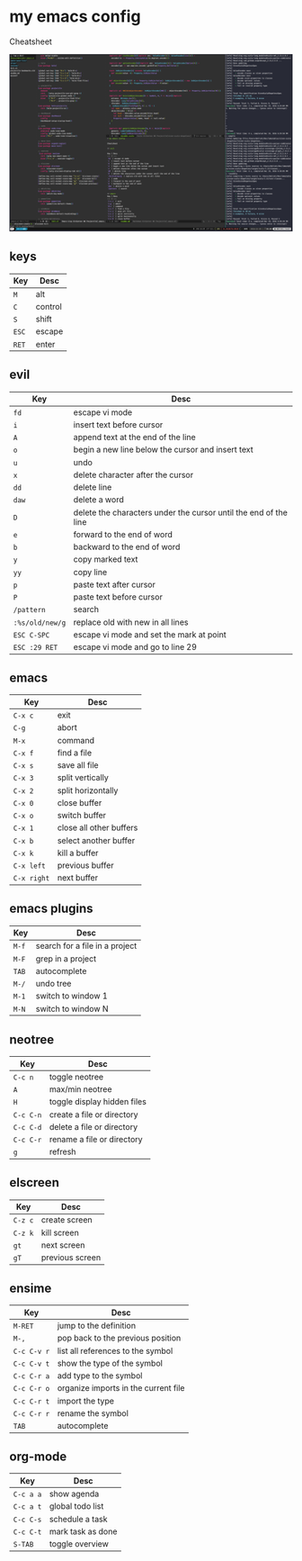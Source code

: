 # my emacs config

Cheatsheet

![Emacs + Tmux](/emacs+tmux.png?raw=true "Emacs + Tmux")

## keys
Key | Desc
--- | ---
`M` | alt
`C` | control
`S` | shift
`ESC` | escape
`RET` | enter

## evil
Key | Desc
--- | ---
`fd` | escape vi mode
`i` | insert text before cursor
`A` | append text at the end of the line
`o` | begin a new line below the cursor and insert text
`u` | undo
`x` | delete character after the cursor
`dd` | delete line
`daw` | delete a word
`D` | delete the characters under the cursor until the end of the line
`e` | forward to the end of word
`b` | backward to the end of word
`y` | copy marked text
`yy` | copy line
`p` | paste text after cursor
`P` | paste text before cursor
`/pattern` | search
`:%s/old/new/g` | replace old with new in all lines
`ESC C-SPC` | escape vi mode and set the mark at point
`ESC :29 RET` | escape vi mode and go to line 29 

## emacs
Key | Desc
--- | ---
`C-x c` | exit
`C-g` | abort
`M-x` | command
`C-x f` | find a file
`C-x s` | save all file
`C-x 3` | split vertically
`C-x 2` | split horizontally
`C-x 0` | close buffer
`C-x o` | switch buffer
`C-x 1` | close all other buffers
`C-x b` | select another buffer
`C-x k` | kill a buffer
`C-x left` | previous buffer
`C-x right` | next buffer 

## emacs plugins
Key | Desc
--- | --- 
`M-f` | search for a file in a project
`M-F` | grep in a project
`TAB` | autocomplete
`M-/` | undo tree
`M-1` | switch to window 1
`M-N` | switch to window N

## neotree
Key | Desc
--- | ---
`C-c n` | toggle neotree
`A` | max/min neotree
`H` | toggle display hidden files
`C-c C-n` | create a file or directory
`C-c C-d` | delete a file or directory
`C-c C-r` | rename a file or directory
`g` | refresh

## elscreen
Key | Desc
--- | ---
`C-z c` | create screen
`C-z k` | kill screen
`gt` | next screen
`gT` | previous screen

## ensime
Key | Desc
--- | ---
`M-RET` | jump to the definition
`M-,` | pop back to the previous position
`C-c C-v r` | list all references to the symbol
`C-c C-v t` | show the type of the symbol
`C-c C-r a` | add type to the symbol
`C-c C-r o` | organize imports in the current file
`C-c C-r t` | import the type
`C-c C-r r` | rename the symbol
`TAB` | autocomplete

## org-mode
Key | Desc
--- | ---
`C-c a a` | show agenda
`C-c a t` | global todo list
`C-c C-s` | schedule a task
`C-c C-t` | mark task as done
`S-TAB` | toggle overview
